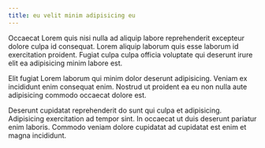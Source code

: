 ```yaml
---
title: eu velit minim adipisicing eu
---
```


Occaecat Lorem quis nisi nulla ad aliquip labore reprehenderit excepteur dolore culpa id consequat. Lorem aliquip laborum quis esse laborum id exercitation proident. Fugiat culpa culpa officia voluptate qui deserunt irure elit ea adipisicing minim labore est.

Elit fugiat Lorem laborum qui minim dolor deserunt adipisicing. Veniam ex incididunt enim consequat enim. Nostrud ut proident ea eu non nulla aute adipisicing commodo occaecat dolore est.

Deserunt cupidatat reprehenderit do sunt qui culpa et adipisicing. Adipisicing exercitation ad tempor sint. In occaecat ut duis deserunt pariatur enim laboris. Commodo veniam dolore cupidatat ad cupidatat est enim et magna incididunt.